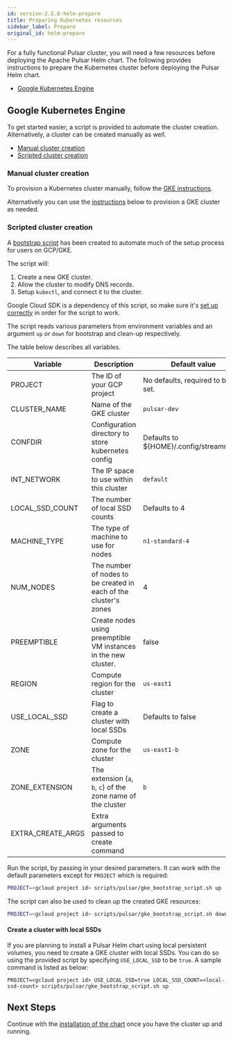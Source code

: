 ```yaml
---
id: version-2.5.0-helm-prepare
title: Preparing Kubernetes resources
sidebar_label: Prepare
original_id: helm-prepare
---
```


For a fully functional Pulsar cluster, you will need a few resources before deploying the Apache Pulsar Helm chart. The following provides instructions to prepare the Kubernetes cluster before deploying the Pulsar Helm chart.

- [Google Kubernetes Engine](#google-kubernetes-engine)

## Google Kubernetes Engine

To get started easier, a script is provided to automate the cluster creation. Alternatively, a cluster can be created manually as well.

- [Manual cluster creation](#manual-cluster-creation)
- [Scripted cluster creation](#scripted-cluster-creation)

### Manual cluster creation

To provision a Kubernetes cluster manually, follow the [GKE instructions](https://cloud.google.com/kubernetes-engine/docs/how-to/creating-a-cluster).

Alternatively you can use the [instructions](#scripted-cluster-creation) below to provision a GKE cluster as needed.

### Scripted cluster creation

A [bootstrap script](https://github.com/streamnative/charts/tree/master/scripts/pulsar/gke_bootstrap_script.sh) has been created to automate much of the setup process for users on GCP/GKE.

The script will:

1. Create a new GKE cluster.
2. Allow the cluster to modify DNS records.
3. Setup `kubectl`, and connect it to the cluster.

Google Cloud SDK is a dependency of this script, so make sure it's [set up correctly](helm-tools.md#connect-to-a-gke-cluster) in order for the script to work.

The script reads various parameters from environment variables and an argument `up` or `down` for bootstrap and clean-up respectively.

The table below describes all variables.

| **Variable** | **Description** | **Default value** |
| ------------ | --------------- | ----------------- |
| PROJECT      | The ID of your GCP project | No defaults, required to be set. |
| CLUSTER_NAME | Name of the GKE cluster | `pulsar-dev` |
| CONFDIR | Configuration directory to store kubernetes config | Defaults to ${HOME}/.config/streamnative |
| INT_NETWORK | The IP space to use within this cluster | `default` |
| LOCAL_SSD_COUNT | The number of local SSD counts | Defaults to 4 |
| MACHINE_TYPE | The type of machine to use for nodes | `n1-standard-4` |
| NUM_NODES | The number of nodes to be created in each of the cluster's zones | 4 |
| PREEMPTIBLE | Create nodes using preemptible VM instances in the new cluster. | false |
| REGION | Compute region for the cluster | `us-east1` |
| USE_LOCAL_SSD | Flag to create a cluster with local SSDs | Defaults to false |
| ZONE | Compute zone for the cluster | `us-east1-b` |
| ZONE_EXTENSION | The extension (`a`, `b`, `c`) of the zone name of the cluster | `b` |
| EXTRA_CREATE_ARGS | Extra arguments passed to create command | |

Run the script, by passing in your desired parameters. It can work with the default parameters except for `PROJECT` which is required:

```bash
PROJECT=<gcloud project id> scripts/pulsar/gke_bootstrap_script.sh up
```

The script can also be used to clean up the created GKE resources:

```bash
PROJECT=<gcloud project id> scripts/pulsar/gke_bootstrap_script.sh down
```

#### Create a cluster with local SSDs

If you are planning to install a Pulsar Helm chart using local persistent volumes, you need to create a GKE cluster with local SSDs. You can do so using the provided script by specifying `USE_LOCAL_SSD` to be `true`. A sample command is listed as below:

```
PROJECT=<gcloud project id> USE_LOCAL_SSD=true LOCAL_SSD_COUNT=<local-ssd-count> scripts/pulsar/gke_bootstrap_script.sh up
```
## Next Steps

Continue with the [installation of the chart](helm-deploy.md) once you have the cluster up and running.
